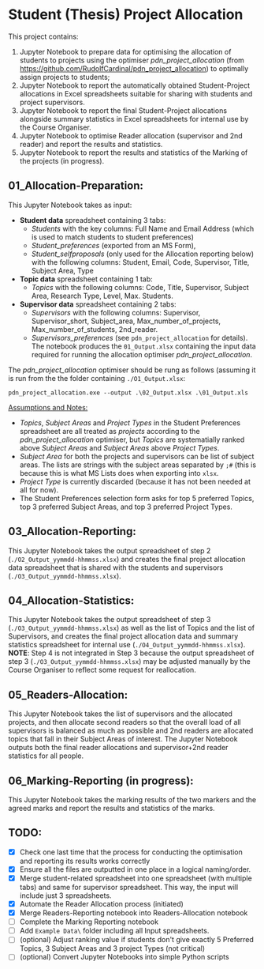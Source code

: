 # Student (Thesis) Project Allocation
This project contains:
1. Jupyter Notebook to prepare data for optimising the allocation of students to projects using the optimiser *pdn_project_allocation* (from https://github.com/RudolfCardinal/pdn_project_allocation) to optimally assign projects to students;
2. Jupyter Notebook to report the automatically obtained Student-Project allocations in Excel spreadsheets suitable for sharing with students and project supervisors.
3. Jupyter Notebook to report the final Student-Project allocations alongside summary statistics in Excel spreadsheets for internal use by the Course Organiser.
4. Jupyter Notebook to optimise Reader allocation (supervisor and 2nd reader) and report the results and statistics.
5. Jupyter Notebook to report the results and statistics of the Marking of the projects (in progress).

## 01_Allocation-Preparation:
This Jupyter Notebook takes as input:
- **Student data** spreadsheet containing 3 tabs: 
    - *Students* with the key columns: Full Name and Email Address (which is used to match students to student preferences)
    - *Student_preferences* (exported from an MS Form), 
    - *Student_selfproposals* (only used for the Allocation reporting below) with the following columns: Student, Email, Code, Supervisor, Title, Subject Area, Type
- **Topic data** spreadsheet containing 1 tab:
    - *Topics* with the following columns: Code, Title, Supervisor, Subject Area, Research Type, Level, Max. Students.
- **Supervisor data** spreadsheet containing 2 tabs:
    - *Supervisors* with the following columns: Supervisor, Supervisor_short, Subject_area, Max_number_of_projects, Max_number_of_students, 2nd_reader.
    - *Supervisors_preferences* (see `pdn_project_allocation` for details).
The notebook produces the `01_Output.xlsx` containing the input data required for running the allocation optimiser *pdn_project_allocation*.

The *pdn_project_allocation* optimiser should be rung as follows (assuming it is run from the the folder containing `./O1_Output.xlsx`:

```
pdn_project_allocation.exe --output .\02_Output.xlsx .\01_Output.xls
```

<ins>Assumptions and Notes:</ins>
- *Topics*, *Subject Areas* and *Project Types* in the Student Preferences spreadsheet are all treated as *projects* according to the *pdn_project_allocation* optimiser, but *Topics* are systematially ranked above *Subject Areas* and *Subject Areas* above *Project Types*.
- *Subject Area* for both the projects and supervisors can be list of subject areas. The lists are strings with the subject areas separated by `;#` (this is because this is what MS Lists does when exporting into `xlsx`.
- *Project Type* is currently discarded (because it has not been needed at all for now).
- The Student Preferences selection form asks for top 5 preferred Topics, top 3 preferred Subject Areas, and top 3 preferred Project Types.

## 03_Allocation-Reporting:
This Jupyter Notebook takes the output spreadsheet of step 2 (`./O2_Output_yymmdd-hhmmss.xlsx`) and creates the final project allocation data spreadsheet that is shared with the students and supervisors (`./O3_Output_yymmdd-hhmmss.xlsx`).

## 04_Allocation-Statistics:
This Jupyter Notebook takes the output spreadsheet of step 3 (`./O3_Output_yymmdd-hhmmss.xlsx`)  as well as the list of Topics and the list of Supervisors, and creates the final project allocation data and summary statistics spreadsheet for internal use (`./O4_Output_yymmdd-hhmmss.xlsx`).
**NOTE**: Step 4 is not integrated in Step 3 because the output spreadsheet of step 3 (`./O3_Output_yymmdd-hhmmss.xlsx`) may be adjusted manually by the Course Organiser to reflect some request for reallocation.

## 05_Readers-Allocation:
This Jupyter Notebook takes the list of supervisors and the allocated projects, and then allocate second readers so that the overall load of all supervisors is balanced as much as possible and 2nd readers are allocated topics that fall in their Subject Areas of interest. 
The Jupyter Notebook outputs both the final reader allocations and supervisor+2nd reader statistics for all people.

## 06_Marking-Reporting (in progress):
This Jupyter Notebook takes the marking results of the two markers and the agreed marks and report the results and statistics of the marks. 

## TODO:
- [x] Check one last time that the process for conducting the optimisation and reporting its results works correctly
- [x] Ensure all the files are outputted in one place in a logical naming/order.
- [x] Merge student-related spreadsheet into one spreadsheet (with multiple tabs) and same for supervisor spreadsheet. This way, the input will include just 3 spreadsheets.
- [x] Automate the Reader Allocation process (initiated)
- [x] Merge Readers-Reporting notebook into Readers-Allocation notebook
- [ ] Complete the Marking Reporting notebook
- [ ] Add `Example Data\` folder including all Input spreadsheets.
- [ ] (optional) Adjust ranking value if students don't give exactly 5 Preferred Topics, 3 Subject Areas and 3 project Types (not critical)
- [ ] (optional) Convert Jupyter Notebooks into simple Python scripts
